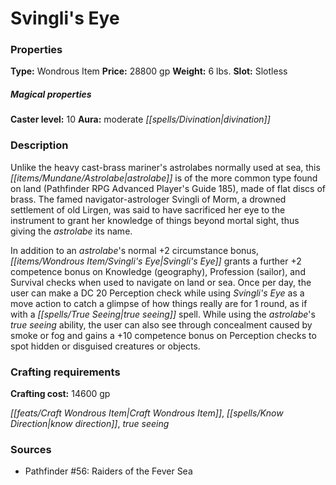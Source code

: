 ﻿---
Title: "Svingli's Eye"
Type: "Wondrous Item"
Price: "28800 gp"
Weight: "6 lbs."
Slot: "Slotless"
Caster level: "10"
Aura: "moderate divination"
Description: |
  "Unlike the heavy cast-brass mariner's astrolabes normally used at sea, this astrolabe is of the more common type found on land (_Pathfinder RPG Advanced Player's Guide_ 185), made of flat discs of brass. The famed navigator-astrologer Svingli of Morm, a drowned settlement of old Lirgen, was said to have sacrificed her eye to the instrument to grant her knowledge of things beyond mortal sight, thus giving the astrolabe its name.
  In addition to an astrolabe's normal +2 circumstance bonus, _Svingli's Eye_ grants a further +2 competence bonus on Knowledge (geography), Profession (sailor), and Survival checks when used to navigate on land or sea. Once per day, the user can make a DC 20 Perception check while using _Svingli's Eye_ as a move action to catch a glimpse of how things really are for 1 round, as if with a _true seeing_ spell. While using the astrolabe's _true seeing_ ability, the user can also see through concealment caused by smoke or fog and gains a +10 competence bonus on Perception checks to spot hidden or disguised creatures or objects."
Crafting cost: "14600 gp"
Sources: "['Pathfinder #56: Raiders of the Fever Sea']"
---

# Svingli's Eye

### Properties

**Type:** Wondrous Item **Price:** 28800 gp **Weight:** 6 lbs. **Slot:** Slotless

##### Magical properties

**Caster level:** 10 **Aura:** moderate _[[spells/Divination|divination]]_

### Description

Unlike the heavy cast-brass mariner's astrolabes normally used at sea, this _[[items/Mundane/Astrolabe|astrolabe]]_ is of the more common type found on land (Pathfinder RPG Advanced Player's Guide 185), made of flat discs of brass. The famed navigator-astrologer Svingli of Morm, a drowned settlement of old Lirgen, was said to have sacrificed her eye to the instrument to grant her knowledge of things beyond mortal sight, thus giving the _astrolabe_ its name.

In addition to an _astrolabe_'s normal +2 circumstance bonus, _[[items/Wondrous Item/Svingli's Eye|Svingli's Eye]]_ grants a further +2 competence bonus on Knowledge (geography), Profession (sailor), and Survival checks when used to navigate on land or sea. Once per day, the user can make a DC 20 Perception check while using _Svingli's Eye_ as a move action to catch a glimpse of how things really are for 1 round, as if with a _[[spells/True Seeing|true seeing]]_ spell. While using the _astrolabe_'s _true seeing_ ability, the user can also see through concealment caused by smoke or fog and gains a +10 competence bonus on Perception checks to spot hidden or disguised creatures or objects.

### Crafting requirements

**Crafting cost:** 14600 gp

_[[feats/Craft Wondrous Item|Craft Wondrous Item]]_, _[[spells/Know Direction|know direction]]_, _true seeing_

### Sources

* Pathfinder #56: Raiders of the Fever Sea
